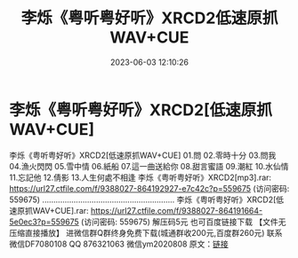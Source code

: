﻿---
title: 李烁《粤听粤好听》XRCD2低速原抓WAV+CUE
date: 2023-06-03 12:10:26
categories: 新碟专辑、稀有等精品
tags: 华语中文
---
# 李烁《粤听粤好听》XRCD2[低速原抓WAV+CUE]

李烁《粤听粤好听》XRCD2[低速原抓WAV+CUE]
01.問
02.零時十分
03.問我
04.漁火閃閃
05.雪中情
06.紙船
07.這一曲送給你
08.甜言蜜語
09.潮紅
10.水仙情
11.忘記他
12.倩影
13.人生何處不相逢
李烁《粤听粤好听》XRCD2[mp3].rar: https://url27.ctfile.com/f/9388027-864192927-e7c42c?p=559675
(访问密码: 559675)
...........................................................
李烁《粤听粤好听》XRCD2[低速原抓WAV+CUE].rar: https://url27.ctfile.com/f/9388027-864191664-5e0ec3?p=559675
(访问密码: 559675)
解压码5元
也可百度链接下载 【文件无压缩直接播放】
进微信群Q群终身免费下载(城通群收200元,百度群260元)
联系微信DF7080108 QQ 876321063
微信ym2020808
原文：[链接](https://blog.sina.com.cn/s/blog_1647c7e760103126i.html)